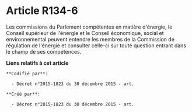 # Article R134-6

Les commissions du Parlement compétentes en matière d'énergie, le Conseil supérieur de l'énergie et le Conseil économique,
social et environnemental peuvent entendre les membres de la Commission de régulation de l'énergie et consulter celle-ci sur
toute question entrant dans le champ de ses compétences.

**Liens relatifs à cet article**

	**Codifié par**:

	  - Décret n°2015-1823 du 30 décembre 2015 - art.

	**Créé par**:

	  - Décret n°2015-1823 du 30 décembre 2015 - art.
